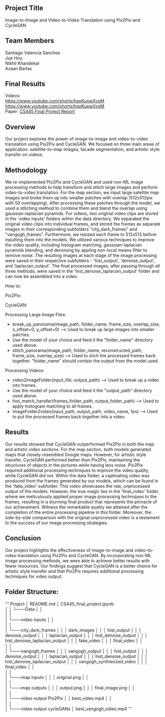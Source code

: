## Project Title
Image-to-Image and Video-to-Video Translation using Pix2Pix and CycleGAN

## Team Members
Santiago Valencia Sanchez \
Jue Hou \
Nikhil Khandekar \
Azaan Barlas

## Final Results
Videos: \
https://www.youtube.com/shorts/hspKupwXvsM \
https://www.youtube.com/shorts/hspKupwXvsM \
Paper: [CS445 Final Project Report](https://github.com/juehoujhou4/CS445-Spring-2023-FinalProject/files/13774260/CS445_Final_Project_Report.2.pdf)


## Overview
Our project explores the power of image-to-image and video-to-video translation using Pix2Pix and CycleGAN. We focused on three main areas of application: satellite-to-map images, facade segmentation, and artistic style transfer on videos.

## Methodology
We re-implemented Pix2Pix and CycleGAN and used non-ML image processing methods to help transform and stitch large images and perform video-to-video translation. 
For the map section, we input large satellite map images and broke them up into smaller patches with overlap (512x512pix with 50 overlapping). After processing these patches through the model, we used a stitching method to combine them and blend the overlap using gaussian-laplacian pyramids. 
For videos, two original video clips are stored in the 'video inputs' folders within the data directory. We separated the original video clips into individual frames, and stored the frames as separate images in their corresponding subfolders "city_dark_frames" and "vangogh_frames". Furthermore, we resized each frame to 512x512 before inputting them into the models. We utilized various techniques to improve the video quality, including histogram matching, gaussian-laplacian pyramids blending, and denoising by appling non-local means filter to remove noise. The resulting images at each stage of the image processing were saved in their respective subfolders - 'hist_output', 'denoise_output', and 'laplacian_output'. The final processed images, after passing through all three methods, were saved in the 'hist_denoise_laplacian_output' folder and can now be assembled into a video.

How to:   

Pix2Pix:  

CycleGAN: 

Processing Large Image Files:    

* break_up_panorama(image_path, folder_name, frame_size, overlap_size, x_offset=0, y_offset=0) --> Used to break up large images into smaller patches.
* Use the model of your choice and feed it the "folder_name" directory used above.
* stitch_panorama(image_path, folder_name, reconstructed_path, frame_size, overlap_size) -->  Used to stich the processed frames back together. "folder_name" should contain the output from the model used.    

Processing Videos:

* video2imageFolder(input_file, output_path) --> Used to break up a video into frames.
* Use the model of your choice and feed it the "output_path" directory used above.
* hist_match_handler(frames_folder_path, output_folder_path) --> Used to apply histogram matching to all frames.
* imageFolder2video(input_path, output_path, video_name, fps) --> Used to put the processed frames back together into a video.

## Results
Our results showed that CycleGAN outperformed Pix2Pix in both the map and artistic video sections. For the map section, both models generated maps that closely resembled Google maps. However, for artistic style transfer, CycleGAN performed better than Pix2Pix, maintaining the structures of objects in the pictures while having less noise. Pix2Pix required additional processing techniques to improve the video quality, while CycleGAN did not. Within the data folder, a captivating video was produced from the frames generated by our models, which can be found in the 'fake_video' subfolder. This video showcases the raw, unprocessed output of the models. However, the true magic lies in the 'final_video' folder, where we meticulously applied proper image processing techniques to the frames, resulting in a stunning final product that represents the pinnacle of our achievement. Witness the remarkable quality we attained after the completion of the entire processing pipeline in this folder. Moreover, the side-by-side comparison with the original unprocessed video is a testament to the success of our image processing strategies.

## Conclusion
Our project highlights the effectiveness of image-to-image and video-to-video translation using Pix2Pix and CycleGAN. By incorporating non-ML image processing methods, we were able to achieve better results with fewer resources. Our findings suggest that CycleGAN is a better choice for artistic style transfer and that Pix2Pix requires additional processing techniques for video output.

## Folder Structure:

'''
Project
│   README.md
│   CS445_final_project.jpynb   
│
│
└───Data
│   │   
│   │  
│   └───video inputs
│   │            
│   │   
│   └───city_dark_frames
│   │   │   dark_images
│   │   │   hist_output
│   │   │   denoise_output
│   │   │   laplacian_output
│   │   │   hist_denoise_output
│   │   │   hist_denoise_laplacian_output
│   │   │   fake_video
│   │   │   final_video
│   │   
│   │  
│   └───vangogh_frames
│   │   │   vangogh_output
│   │   │   hist_output
│   │   │   denoise_output
│   │   │   laplacian_output
│   │   │   hist_denoise_output
│   │   │   hist_denoise_laplacian_output
│   │   │   vangogh_synthesized_video
│   │   │   final_video
│   │   
│   │  
│   └───map inputs
│   │   │   original.png
│   │  
│   │   
│   └───map outputs
│   │   │   output.png
│   │   │   final_image.png
│   │   
│   │  
│   └───video output Pix2Pix
│   │       best_video.mp4
│   │   
│   │  
│   └───video output cycleGANs
│           best_vangogh_video.mp4
'''
